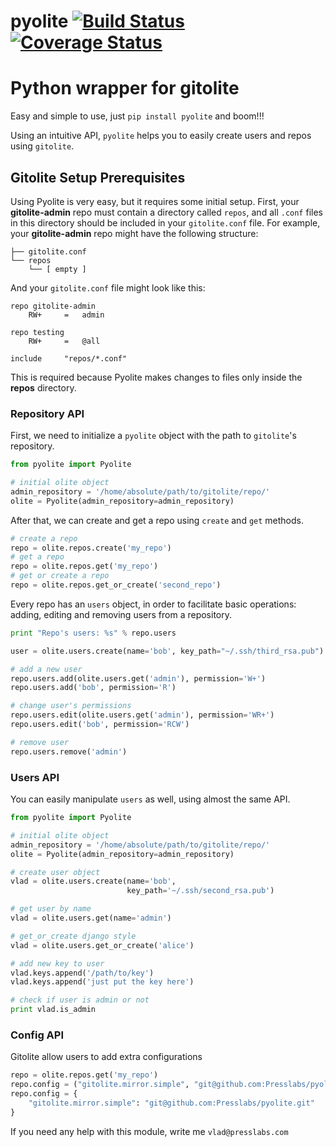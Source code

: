 pyolite [![Build Status](https://travis-ci.org/PressLabs/pyolite.svg?branch=master)](https://travis-ci.org/PressLabs/pyolite) [![Coverage Status](https://coveralls.io/repos/PressLabs/pyolite/badge.svg?branch=master)](https://coveralls.io/github/PressLabs/pyolite)
=======
# Python wrapper for gitolite

Easy and simple to use, just `pip install pyolite` and boom!!!

Using an intuitive API, `pyolite` helps you to easily create users and repos using `gitolite`.

## Gitolite Setup Prerequisites

Using Pyolite is very easy, but it requires some initial setup. First, your **gitolite-admin** repo must contain a directory called `repos`, and all `.conf` files in this directory should be included in your `gitolite.conf` file. For example, your **gitolite-admin** repo might have the following structure:

```
├── gitolite.conf
└── repos
    └── [ empty ]
```

And your `gitolite.conf` file might look like this:

```
repo gitolite-admin
    RW+     =   admin

repo testing
    RW+     =   @all

include	    "repos/*.conf"
```

This is required because Pyolite makes changes to files only inside the **repos** directory.

### Repository API

First, we need to initialize a `pyolite` object with the path to `gitolite`'s repository.
```python
from pyolite import Pyolite

# initial olite object
admin_repository = '/home/absolute/path/to/gitolite/repo/'
olite = Pyolite(admin_repository=admin_repository)
```

After that, we can create and get a repo using `create` and `get` methods.
```python
# create a repo
repo = olite.repos.create('my_repo')
# get a repo
repo = olite.repos.get('my_repo')
# get or create a repo
repo = olite.repos.get_or_create('second_repo')
```

Every repo has an `users` object, in order to facilitate basic operations: adding, editing and removing users from a repository.
```python
print "Repo's users: %s" % repo.users

user = olite.users.create(name='bob', key_path="~/.ssh/third_rsa.pub")

# add a new user
repo.users.add(olite.users.get('admin'), permission='W+')
repo.users.add('bob', permission='R')

# change user's permissions
repo.users.edit(olite.users.get('admin'), permission='WR+')
repo.users.edit('bob', permission='RCW')

# remove user
repo.users.remove('admin')
```

### Users API

You can easily manipulate `users` as well, using almost the same API.

```python
from pyolite import Pyolite

# initial olite object
admin_repository = '/home/absolute/path/to/gitolite/repo/'
olite = Pyolite(admin_repository=admin_repository)

# create user object
vlad = olite.users.create(name='bob',
                          key_path='~/.ssh/second_rsa.pub')

# get user by name
vlad = olite.users.get(name='admin')

# get_or_create django style
vlad = olite.users.get_or_create('alice')

# add new key to user
vlad.keys.append('/path/to/key')
vlad.keys.append('just put the key here')

# check if user is admin or not
print vlad.is_admin
```

### Config API

Gitolite allow users to add extra configurations

```python
repo = olite.repos.get('my_repo')
repo.config = ("gitolite.mirror.simple", "git@github.com:Presslabs/pyolite.git")
repo.config = {
    "gitolite.mirror.simple": "git@github.com:Presslabs/pyolite.git"
}
```

If you need any help with this module, write me `vlad@presslabs.com`
